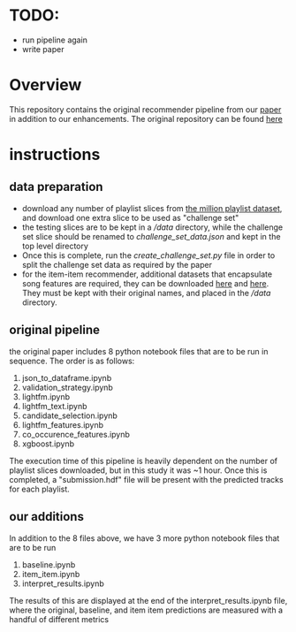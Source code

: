 # TODO:
* run pipeline again
* write paper

# Overview

This repository contains the original recommender pipeline from our <a href="https://dl-acm-org.ezp3.lib.umn.edu/doi/pdf/10.1145/3267471.3267488">paper</a> in addition to our enhancements. The original repository can be found 
<a href="https://github.com/VasiliyRubtsov/recsys2018">here</a>


# instructions

## data preparation
* download any number of playlist slices from <a href="https://www.kaggle.com/datasets/himanshuwagh/spotify-million">the million playlist dataset</a>, and download one extra slice to be used as "challenge set"
* the testing slices are to be kept in a _/data_ directory, while the challenge set slice should be renamed to _challenge_set_data.json_ and kept in the top level directory
* Once this is complete, run the _create_challenge_set.py_ file in order to split the challenge set data as required by the paper
* for the item-item recommender, additional datasets that encapsulate song features are required, they can be downloaded <a href="https://www.kaggle.com/datasets/undefinenull/million-song-dataset-spotify-lastfm?select=User+Listening+History.csv">here</a> and <a href="https://www.kaggle.com/datasets/tomigelo/spotify-audio-features">here</a>. They must be kept with their original names, and placed in the _/data_ directory.

## original pipeline
the original paper includes 8 python notebook files that are to be run in sequence. The order is as follows:

1) json_to_dataframe.ipynb
2) validation_strategy.ipynb
3) lightfm.ipynb
4) lightfm_text.ipynb
5) candidate_selection.ipynb
6) lightfm_features.ipynb
7) co_occurence_features.ipynb
8) xgboost.ipynb

The execution time of this pipeline is heavily dependent on the number of playlist slices downloaded, but in this study it was ~1 hour.
Once this is completed, a "submission.hdf" file will be present with the predicted tracks for each playlist.

## our additions
In addition to the 8 files above, we have 3 more python notebook files that are to be run
1) baseline.ipynb
2) item_item.ipynb
3) interpret_results.ipynb

The results of this are displayed at the end of the interpret_results.ipynb file, where the original, baseline, and item item predictions are measured with a handful of different metrics